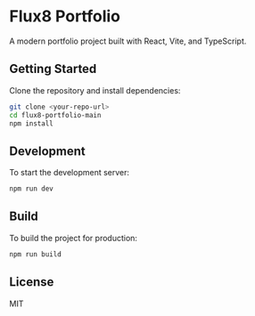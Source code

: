 # Flux8 Portfolio

A modern portfolio project built with React, Vite, and TypeScript.

## Getting Started

Clone the repository and install dependencies:

```bash
git clone <your-repo-url>
cd flux8-portfolio-main
npm install
```

## Development

To start the development server:

```bash
npm run dev
```

## Build

To build the project for production:

```bash
npm run build
```

## License

MIT

